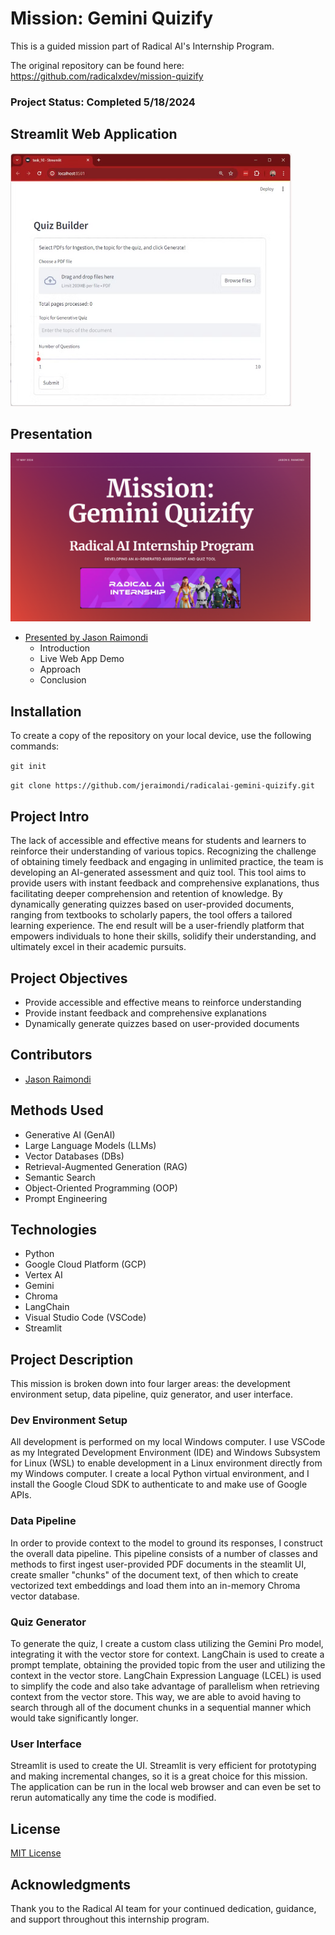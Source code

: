 # Mission: Gemini Quizify

This is a guided mission part of Radical AI's Internship Program.

The original repository can be found here:
https://github.com/radicalxdev/mission-quizify

### <b>Project Status: Completed 5/18/2024</b>

## Streamlit Web Application

<p align='left'>
<img src='screenshots/streamlit_app_screenshot.png' alt='Streamlit app screenshot.' style='width:450px; height:405px;' />
</p>

## Presentation

<p align='left'>
<a href='https://youtu.be/RxMbnFRdpx0'><img src='screenshots/presentation_title_slide.png' alt='Presentation title slide.' style='width:480px; height:270px;' /></a>
</p>

* [Presented by Jason Raimondi](https://youtu.be/RxMbnFRdpx0?t=00m00s)
  * Introduction
  * Live Web App Demo
  * Approach
  * Conclusion

## Installation

To create a copy of the repository on your local device, use the following commands:

`git init`

`git clone https://github.com/jeraimondi/radicalai-gemini-quizify.git`

## Project Intro

The lack of accessible and effective means for students and learners to reinforce their understanding of various topics. 
Recognizing the challenge of obtaining timely feedback and engaging in unlimited practice, the team is developing an 
AI-generated assessment and quiz tool. This tool aims to provide users with instant feedback and comprehensive explanations, 
thus facilitating deeper comprehension and retention of knowledge. By dynamically generating quizzes based on user-provided 
documents, ranging from textbooks to scholarly papers, the tool offers a tailored learning experience. The end result will 
be a user-friendly platform that empowers individuals to hone their skills, solidify their understanding, and ultimately 
excel in their academic pursuits.

## Project Objectives

* Provide accessible and effective means to reinforce understanding
* Provide instant feedback and comprehensive explanations
* Dynamically generate quizzes based on user-provided documents

## Contributors

* [Jason Raimondi](https://github.com/jeraimondi)

## Methods Used

* Generative AI (GenAI)
* Large Language Models (LLMs)
* Vector Databases (DBs)
* Retrieval-Augmented Generation (RAG)
* Semantic Search
* Object-Oriented Programming (OOP)
* Prompt Engineering

## Technologies

* Python
* Google Cloud Platform (GCP)
* Vertex AI
* Gemini
* Chroma
* LangChain
* Visual Studio Code (VSCode)
* Streamlit

## Project Description

This mission is broken down into four larger areas: the development environment setup, data pipeline, quiz generator, 
and user interface.

### Dev Environment Setup
All development is performed on my local Windows computer. I use VSCode as my Integrated Development Environment (IDE)
and Windows Subsystem for Linux (WSL) to enable development in a Linux environment directly from my Windows computer.
I create a local Python virtual environment, and I install the Google Cloud SDK to authenticate to and make use of
Google APIs.

### Data Pipeline
In order to provide context to the model to ground its responses, I construct the overall data pipeline. This pipeline 
consists of a number of classes and methods to first ingest user-provided PDF documents in the steamlit UI, create 
smaller "chunks" of the document text, of then which to create vectorized text embeddings and load them into an in-memory 
Chroma vector database.

### Quiz Generator
To generate the quiz, I create a custom class utilizing the Gemini Pro model, integrating it with the vector store for 
context. LangChain is used to create a prompt template, obtaining the provided topic from the user and utilizing the 
context in the vector store. LangChain Expression Language (LCEL) is used to simplify the code and also take advantage 
of parallelism when retrieving context from the vector store. This way, we are able to avoid having to search through 
all of the document chunks in a sequential manner which would take significantly longer.

### User Interface
Streamlit is used to create the UI. Streamlit is very efficient for prototyping and making incremental changes, so it is 
a great choice for this mission. The application can be run in the local web browser and can even be set to rerun 
automatically any time the code is modified.

## License

[MIT License](LICENSE)

## Acknowledgments
Thank you to the Radical AI team for your continued dedication, guidance, and 
support throughout this internship program.
